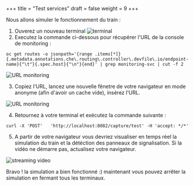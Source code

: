 +++
title = "Test services"
draft = false
weight = 9
+++

Nous allons simuler le fonctionnement du train :
1. Ouverez un nouveau terminal
![terminal](/images/dev-section/new-terminal-bash.png)
2. Executez la commande ci-dessous pour récupérer l'URL de la console de monitoring :  
```
oc get routes -o jsonpath='{range .items[*]}{.metadata.annotations.che\.routing\.controller\.devfile\.io/endpoint-name}{"\t"}{.spec.host}{"\n"}{end}' | grep monitoring-svc | cut -f 2
```
![URL monitoring](/images/dev-section/get-url-monitoring.png)

3. Copiez l'URL, lancez une nouvelle fênetre de votre navigateur en mode anonyme (afin d'avoir un cache vide), insérez l'URL.

![URL monitoring](/images/dev-section/monitoring-console.png)

4. Retournez à votre terminal et exécutez la commande suivante :
```
curl -X 'POST'   'http://localhost:8082/capture/test' -H 'accept: */*'
```

5. A partir de votre navigateur vous devriez visualiser en temps réel la simulation du train et la détéction des panneaux de signalisation. Si la vidéo ne démarre pas, actualisez votre navigateur.

![streaming video](/images/dev-section/streaming-video.png)

Bravo ! la simulation a bien fonctionné :) maintenant vous pouvez arrêter la simulation en fermant tous les terminaux.
